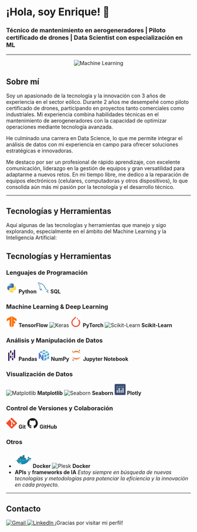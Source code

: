 # ¡Hola, soy Enrique! 👋

### Técnico de mantenimiento en aerogeneradores | Piloto certificado de drones | Data Scientist con especialización en ML

---

<div align="center">
  <img src="https://rizqonfadillahtipoltektegal.wordpress.com/wp-content/uploads/2020/11/1_ltjx9ze971qwtha7gko3pa-1.gif" alt="Machine Learning">
</div>

## Sobre mí

Soy un apasionado de la tecnología y la innovación con 3 años de experiencia en el sector eólico. Durante 2 años me desempeñé como piloto certificado de drones, participando en proyectos tanto comerciales como industriales. Mi experiencia combina habilidades técnicas en el mantenimiento de aerogeneradores con la capacidad de optimizar operaciones mediante tecnología avanzada.

He culminado una carrera en Data Science, lo que me permite integrar el análisis de datos con mi experiencia en campo para ofrecer soluciones estratégicas e innovadoras.

Me destaco por ser un profesional de rápido aprendizaje, con excelente comunicación, liderazgo en la gestión de equipos y gran versatilidad para adaptarme a nuevos retos. En mi tiempo libre, me dedico a la reparación de equipos electrónicos (celulares, computadoras y otros dispositivos), lo que consolida aún más mi pasión por la tecnología y el desarrollo técnico.

---

## Tecnologías y Herramientas

Aquí algunas de las tecnologías y herramientas que manejo y sigo explorando, especialmente en el ámbito del Machine Learning y la Inteligencia Artificial:

## Tecnologías y Herramientas


### Lenguajes de Programación
 <img src="https://raw.githubusercontent.com/devicons/devicon/master/icons/python/python-original.svg" alt="Python" width="30"/> **Python**    <img src="https://raw.githubusercontent.com/devicons/devicon/master/icons/mysql/mysql-original.svg" alt="SQL" width="30"/> **SQL**

### Machine Learning & Deep Learning
 <img src="https://raw.githubusercontent.com/devicons/devicon/master/icons/tensorflow/tensorflow-original.svg" alt="TensorFlow" width="30"/> **TensorFlow**    <img src="https://keras.io/img/logo.png" alt="Keras" width="70"/>     <img src="https://raw.githubusercontent.com/devicons/devicon/master/icons/pytorch/pytorch-original.svg" alt="PyTorch" width="30"/> **PyTorch**    <img src="https://upload.wikimedia.org/wikipedia/commons/0/05/Scikit_learn_logo_small.svg" alt="Scikit-Learn" width="30"/> **Scikit-Learn**

### Análisis y Manipulación de Datos
 <img src="https://raw.githubusercontent.com/devicons/devicon/master/icons/pandas/pandas-original.svg" alt="Pandas" width="30"/> **Pandas**   <img src="https://raw.githubusercontent.com/devicons/devicon/master/icons/numpy/numpy-original.svg" alt="NumPy" width="30"/> **NumPy**   <img src="https://raw.githubusercontent.com/devicons/devicon/master/icons/jupyter/jupyter-original.svg" alt="Jupyter Notebook" width="30"/> **Jupyter Notebook**

### Visualización de Datos
 <img src="https://upload.wikimedia.org/wikipedia/commons/8/84/Matplotlib_icon.svg" alt="Matplotlib" width="30"/> **Matplotlib**   <img src="https://user-images.githubusercontent.com/315810/92159303-30d41100-edfb-11ea-8107-1c5352202571.png" alt="Seaborn" width="30"/> **Seaborn**   <img src="https://raw.githubusercontent.com/devicons/devicon/master/icons/plotly/plotly-original.svg" alt="Plotly" width="30"/> **Plotly**

### Control de Versiones y Colaboración
 <img src="https://raw.githubusercontent.com/devicons/devicon/master/icons/git/git-original.svg" alt="Git" width="30"/> **Git**   <img src="https://raw.githubusercontent.com/devicons/devicon/master/icons/github/github-original.svg" alt="GitHub" width="30"/> **GitHub**

### Otros
- <img src="https://raw.githubusercontent.com/devicons/devicon/master/icons/docker/docker-original.svg" alt="Docker" width="45"/> **Docker**   <img src="https://upload.wikimedia.org/wikipedia/commons/thumb/8/80/Logo_Plesk.svg/1024px-Logo_Plesk.svg.png" alt="Plesk" width="45"/> **Docker**
- **APIs** y **frameworks de IA**
*Estoy siempre en búsqueda de nuevas tecnologías y metodologías para potenciar la eficiencia y la innovación en cada proyecto.*

---

## Contacto

<a href="mailto:jeengaher@gmail.com" target="_blank">
  <img src="https://img.icons8.com/color/48/000000/gmail-new.png" alt="Gmail" width="80"/>
</a>
<a href="https://www.linkedin.com/in/jengaher99/" target="_blank">
  <img src="https://img.icons8.com/color/48/000000/linkedin.png" alt="LinkedIn" width="80"/>
</a>
¡Gracias por visitar mi perfil!
